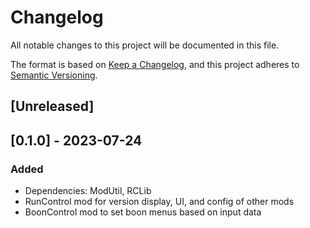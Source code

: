 # Changelog

All notable changes to this project will be documented in this file.

The format is based on [Keep a Changelog](https://keepachangelog.com/en/1.0.0/),
and this project adheres to [Semantic Versioning](https://semver.org/spec/v2.0.0.html).

## [Unreleased]

## [0.1.0] - 2023-07-24

### Added

- Dependencies: ModUtil, RCLib
- RunControl mod for version display, UI, and config of other mods
- BoonControl mod to set boon menus based on input data